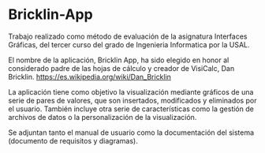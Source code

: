 # Bricklin-App

Trabajo realizado como método de evaluación de la asignatura Interfaces Gráficas, del tercer curso del grado de Ingenieria Informatica por la USAL.

El nombre de la aplicación, Bricklin App, ha sido elegido en honor al considerado padre de las hojas de cálculo y creador de VisiCalc, Dan Bricklin. https://es.wikipedia.org/wiki/Dan_Bricklin

La aplicación tiene como objetivo la visualización mediante gráficos de una serie de pares de valores, que son insertados, modificados y eliminados por el usuario. También incluye otra serie de características como la gestión de archivos de datos o la personalización de la visualización.

Se adjuntan tanto el manual de usuario como la documentación del sistema (documento de requisitos y diagramas).
